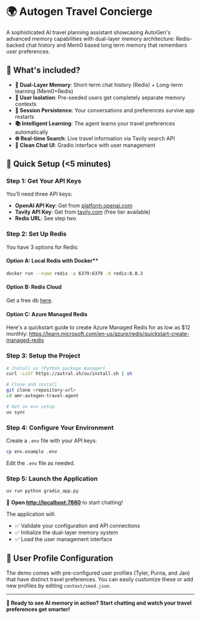 # 🌍 Autogen Travel Concierge 

A sophisticated AI travel planning assistant showcasing AutoGen's advanced memory capabilities with dual-layer memory architecture: Redis-backed chat history and Mem0 based long term memory that remembers user preferences.

## 🧠 What's included?

- **🎯 Dual-Layer Memory**: Short-term chat history (Redis) + Long-term learning (Mem0+Redis)
- **👥 User Isolation**: Pre-seeded users get completely separate memory contexts
- **🔄 Session Persistence**: Your conversations and preferences survive app restarts
- **📚 Intelligent Learning**: The agent learns your travel preferences automatically
- **🌐 Real-time Search**: Live travel information via Tavily search API
- **💬 Clean Chat UI**: Gradio interface with user management

## 🚀 Quick Setup (<5 minutes)

### Step 1: Get Your API Keys
You'll need three API keys:
- **OpenAI API Key**: Get from [platform.openai.com](https://platform.openai.com/api-keys)
- **Tavily API Key**: Get from [tavily.com](https://tavily.com) (free tier available)  
- **Redis URL**: See step two

### Step 2: Set Up Redis
You have 3 options for Redis:

#### Option A: Local Redis with Docker**
```bash
docker run --name redis -p 6379:6379 -d redis:8.0.3
```

#### Option B: Redis Cloud
Get a free db [here](https://redis.io/cloud).

#### Option C: Azure Managed Redis
Here's a quickstart guide to create Azure Managed Redis for as low as $12 monthly: https://learn.microsoft.com/en-us/azure/redis/quickstart-create-managed-redis

### Step 3: Setup the Project
```bash
# Install uv (Python package manager)
curl -LsSf https://astral.sh/uv/install.sh | sh

# Clone and install
git clone <repository-url>
cd amr-autogen-travel-agent

# Get uv env setup
uv sync
```

### Step 4: Configure Your Environment
Create a `.env` file with your API keys:
```bash
cp env.example .env
```

Edit the `.env` file as needed.

### Step 5: Launch the Application
```bash
uv run python gradio_app.py
```

🎉 **Open [http://localhost:7860](http://localhost:7860)** to start chatting!

The application will:
- ✅ Validate your configuration and API connections
- ✅ Initialize the dual-layer memory system
- ✅ Load the user management interface

## 👤 User Profile Configuration

The demo comes with pre-configured user profiles (Tyler, Purna, and Jan) that have distinct travel preferences. You can easily customize these or add new profiles by editing `context/seed.json`.

---

**🚀 Ready to see AI memory in action? Start chatting and watch your travel preferences get smarter!**
